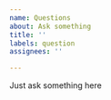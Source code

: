 ```yaml
---
name: Questions
about: Ask something
title: ''
labels: question
assignees: ''

---
```


Just ask something here
